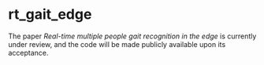 # rt_gait_edge

The paper *Real-time multiple people gait recognition in the edge* is currently under review, and the code will be made publicly available upon its acceptance.
